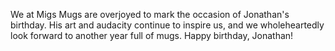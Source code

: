 We at Migs Mugs are overjoyed to mark the occasion of Jonathan's birthday. His art and audacity continue to inspire us, and we wholeheartedly look forward to another year full of mugs. Happy birthday, Jonathan!
